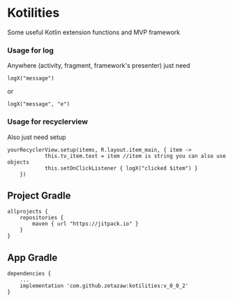 # Kotilities
Some useful Kotlin extension functions and MVP framework

### Usage for log
Anywhere (activity, fragment, framework's presenter) just need
```
logX("message") 
``` 
or 
```
logX("message", "e") 
```
### Usage for recyclerview
Also just need setup
```
yourRecyclerView.setup(items, R.layout.item_main, { item ->
            this.tv_item.text = item //item is string you can also use objects
            this.setOnClickListener { logX("clicked $item") }
    })
```

## Project Gradle
```
allprojects {
    repositories {
        maven { url "https://jitpack.io" }
    }
}
```
## App Gradle

```
dependencies {
    ...
    implementation 'com.github.zetazaw:kotilities:v_0_0_2'
}

